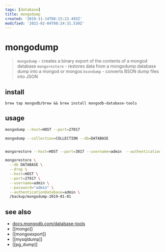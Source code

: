 ```yaml
---
tags: [database]
title: mongodump
created: '2019-11-14T08:15:23.493Z'
modified: '2022-02-04T08:24:31.530Z'
---
```


# mongodump

> `mongodump` - creates a binary export of the contents of a mongod database
> `mongorestore` - restores data from a mongodump database dump into a mongod or mongos
> `bsondump` - converts BSON dump files into JSON

## install

`brew tap mongodb/brew && brew install mongodb-database-tools`

## usage

```sh
mongodump --host=HOST --port=27017

mongodump --collection=COLLECTION --db=DATABASE


mongorestore --host=HOST --port=3017 --username=admin  --authenticationDatabase=admin /backup/mongodump-2019-01-01

mongorestore \
  --db DATABASE \
  --drop \
  --host=HOST \
  --port=27017 \
  --username=admin \
  --password="admin" \
  --authenticationDatabase=admin \
  /backup/mongodump-2019-01-01
```

## see also

- [docs.mongodb.com/database-tools](https://docs.mongodb.com/database-tools/)
- [[mongo]]
- [[mongoexport]]
- [[mysqldump]]
- [[pg_dump]]
